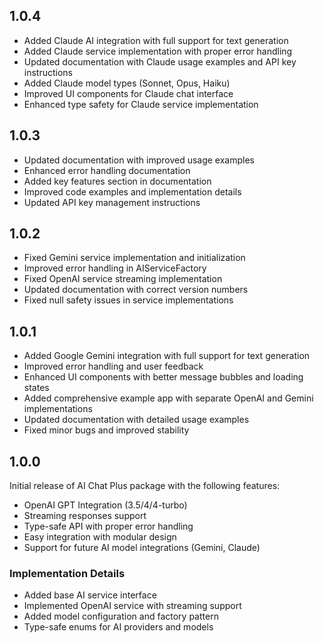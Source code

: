 ## 1.0.4

* Added Claude AI integration with full support for text generation
* Added Claude service implementation with proper error handling
* Updated documentation with Claude usage examples and API key instructions
* Added Claude model types (Sonnet, Opus, Haiku)
* Improved UI components for Claude chat interface
* Enhanced type safety for Claude service implementation

## 1.0.3

* Updated documentation with improved usage examples
* Enhanced error handling documentation
* Added key features section in documentation
* Improved code examples and implementation details
* Updated API key management instructions

## 1.0.2

* Fixed Gemini service implementation and initialization
* Improved error handling in AIServiceFactory
* Fixed OpenAI service streaming implementation
* Updated documentation with correct version numbers
* Fixed null safety issues in service implementations

## 1.0.1

* Added Google Gemini integration with full support for text generation
* Improved error handling and user feedback
* Enhanced UI components with better message bubbles and loading states
* Added comprehensive example app with separate OpenAI and Gemini implementations
* Updated documentation with detailed usage examples
* Fixed minor bugs and improved stability

## 1.0.0

Initial release of AI Chat Plus package with the following features:
* OpenAI GPT Integration (3.5/4/4-turbo)
* Streaming responses support
* Type-safe API with proper error handling
* Easy integration with modular design
* Support for future AI model integrations (Gemini, Claude)

### Implementation Details
* Added base AI service interface
* Implemented OpenAI service with streaming support
* Added model configuration and factory pattern
* Type-safe enums for AI providers and models
